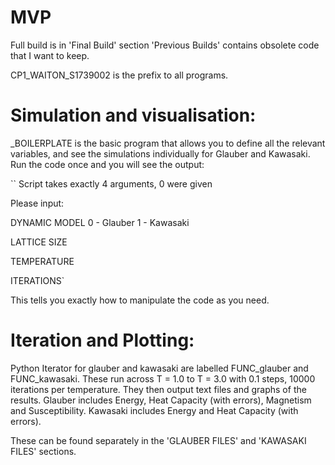 # MVP

Full build is in 'Final Build' section
'Previous Builds' contains obsolete code that I want to keep.

CP1_WAITON_S1739002 is the prefix to all programs.


Simulation and visualisation:
============================

_BOILERPLATE is the basic program that allows you to define all the relevant variables, and see the simulations individually for Glauber and Kawasaki.
Run the code once and you will see the output:

``
Script takes exactly 4 arguments, 0 were given

Please input:

 DYNAMIC MODEL
  0 - Glauber
  1 - Kawasaki

 LATTICE SIZE

 TEMPERATURE

 ITERATIONS`


 This tells you exactly how to manipulate the code as you need.


Iteration and Plotting:
=======================

Python Iterator for glauber and kawasaki are labelled FUNC_glauber and FUNC_kawasaki. These run across T = 1.0 to T = 3.0 with 0.1 steps, 10000 iterations per temperature.
They then output text files and graphs of the results.
Glauber includes Energy, Heat Capacity (with errors), Magnetism and Susceptibility.
Kawasaki includes Energy and Heat Capacity (with errors).

These can be found separately in the 'GLAUBER FILES' and 'KAWASAKI FILES' sections.
